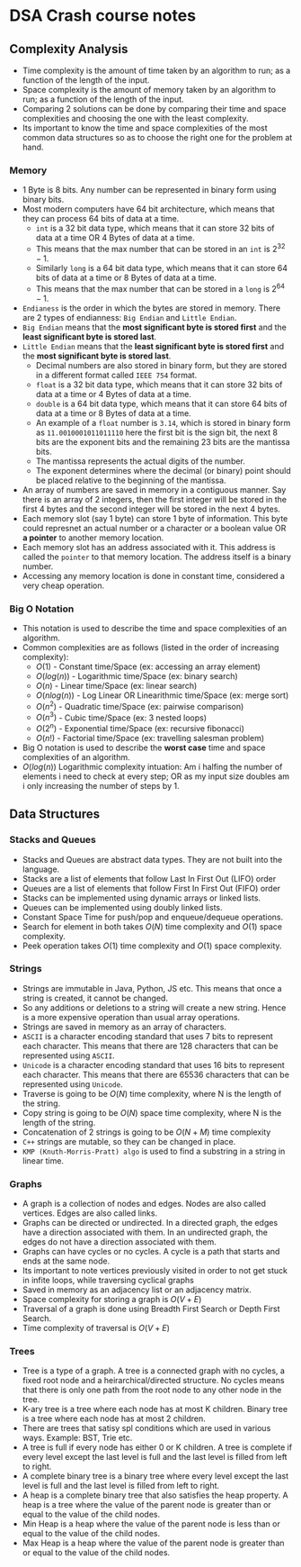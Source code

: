 # DSA Crash course notes

## Complexity Analysis
- Time complexity is the amount of time taken by an algorithm to run; as a function of the length of the input.
- Space complexity is the amount of memory taken by an algorithm to run; as a function of the length of the input.  
- Comparing 2 solutions can be done by comparing their time and space complexities and choosing the one with the least complexity.
- Its important to know the time and space complexities of the most common data structures so as to choose the right one for the problem at hand.

### Memory
- 1 Byte is 8 bits. Any number can be represented in binary form using binary bits.
- Most modern computers have 64 bit architecture, which means that they can process 64 bits of data at a time.
    - `int` is a 32 bit data type, which means that it can store 32 bits of data at a time OR 4 Bytes of data at a time. 
    - This means that the max number that can be stored in an `int` is $2^{32} - 1$.
    - Similarly `long` is a 64 bit data type, which means that it can store 64 bits of data at a time or 8 Bytes of data at a time.
    - This means that the max number that can be stored in a `long` is $2^{64} - 1$.
- `Endianess` is the order in which the bytes are stored in memory. There are 2 types of endianness: `Big Endian` and `Little Endian`. 
- `Big Endian` means that the **most significant byte is stored first** and the **least significant byte is stored last**.
- `Little Endian` means that the **least significant byte is stored first** and the **most significant byte is stored last**.
    - Decimal numbers are also stored in binary form, but they are stored in a different format called `IEEE 754` format.
    - `float` is a 32 bit data type, which means that it can store 32 bits of data at a time or 4 Bytes of data at a time.
    - `double` is a 64 bit data type, which means that it can store 64 bits of data at a time or 8 Bytes of data at a time.
    - An example of a `float` number is `3.14`, which is stored in binary form as `11.0010001011011110` 
    here the first bit is the sign bit, the next 8 bits are the exponent bits and the remaining 23 bits are the mantissa bits. 
    - The mantissa represents the actual digits of the number.
    - The exponent determines where the decimal (or binary) point should be placed relative to the beginning of the mantissa.
- An array of numbers are saved in memory in a contiguous manner. Say there is an array of 2 integers, then the first integer will be stored in the first 4 bytes and the second integer will be stored in the next 4 bytes.
- Each memory slot (say 1 byte) can store 1 byte of information. This byte could represnet an actual number or a character or a boolean value OR **a pointer** to another memory location.
- Each memory slot has an address associated with it. This address is called the `pointer` to that memory location. The address itself is a binary number.
- Accessing any memory location is done in constant time, considered a very cheap operation.

### Big O Notation
- This notation is used to describe the time and space complexities of an algorithm.
- Common complexities are as follows (listed in the order of increasing complexity):
    - $O(1)$ - Constant time/Space  (ex: accessing an array element)
    - $O(log(n))$ - Logarithmic time/Space  (ex: binary search)
    - $O(n)$ - Linear time/Space  (ex: linear search)
    - $O(nlog(n))$ - Log Linear OR Linearithmic time/Space  (ex: merge sort)
    - $O(n^2)$ - Quadratic time/Space (ex: pairwise comparison)
    - $O(n^3)$ - Cubic time/Space  (ex: 3 nested loops)
    - $O(2^n)$ - Exponential time/Space  (ex: recursive fibonacci)
    - $O(n!)$ - Factorial time/Space  (ex: travelling salesman problem)
- Big O notation is used to describe the **worst case** time and space complexities of an algorithm.
- $O(log(n))$ Logarithmic complexity intuation: Am i halfing the number of elements i need to check at every step; OR as my input size doubles am i only increasing the number of steps by 1.

## Data Structures

### Stacks and Queues
- Stacks and Queues are abstract data types. They are not built into the language.
- Stacks are a list of elements that follow Last In First Out (LIFO) order
- Queues are a list of elements that follow First In First Out (FIFO) order
- Stacks can be implemented using dynamic arrays or linked lists.
- Queues can be implemented using doubly linked lists.
- Constant Space Time for push/pop and enqueue/dequeue operations.
- Search for element in both takes $O(N)$ time complexity and $O(1)$ space complexity.
- Peek operation takes $O(1)$ time complexity and $O(1)$ space complexity.

### Strings
- Strings are immutable in Java, Python, JS etc. This means that once a string is created, it cannot be changed.
- So any additions or deletions to a string will create a new string. Hence is a more expensive operation than usual array operations.
- Strings are saved in memory as an array of characters.
- `ASCII` is a character encoding standard that uses 7 bits to represent each character. This means that there are 128 characters that can be represented using `ASCII`.
- `Unicode` is a character encoding standard that uses 16 bits to represent each character. This means that there are 65536 characters that can be represented using `Unicode`.
- Traverse is going to be $O(N)$ time complexity, where N is the length of the string.
- Copy string is going to be $O(N)$ space time complexity, where N is the length of the string.
- Concatenation of 2 strings is going to be $O(N+M)$ time complexity
- `C++` strings are mutable, so they can be changed in place.
- `KMP (Knuth-Morris-Pratt) algo` is used to find a substring in a string in linear time.

### Graphs
- A graph is a collection of nodes and edges. Nodes are also called vertices. Edges are also called links.
- Graphs can be directed or undirected. In a directed graph, the edges have a direction associated with them. In an undirected graph, the edges do not have a direction associated with them.
- Graphs can have cycles or no cycles. A cycle is a path that starts and ends at the same node.
- Its important to note vertices previously visited in order to not get stuck in infite loops, while traversing cyclical graphs
- Saved in memory as an adjacency list or an adjacency matrix.
- Space complexity for storing a graph is $O(V+E)$
- Traversal of a graph is done using Breadth First Search or Depth First Search.
- Time complexity of traversal is $O(V+E)$

### Trees
- Tree is a type of a graph. A tree is a connected graph with no cycles, a fixed root node and a heirarchical/directed structure. No cycles means that there is only one path from the root node to any other node in the tree.
- K-ary tree is a tree where each node has at most K children. Binary tree is a tree where each node has at most 2 children.
- There are trees that satisy spl conditions which are used in various ways. Example: BST, Trie etc.
- A tree is full if every node has either 0 or K children. A tree is complete if every level except the last level is full and the last level is filled from left to right.
- A complete binary tree is a binary tree where every level except the last level is full and the last level is filled from left to right.
- A heap is a complete binary tree that also satisfies the heap property. A heap is a tree where the value of the parent node is greater than or equal to the value of the child nodes.
- Min Heap is a heap where the value of the parent node is less than or equal to the value of the child nodes. 
- Max Heap is a heap where the value of the parent node is greater than or equal to the value of the child nodes.
